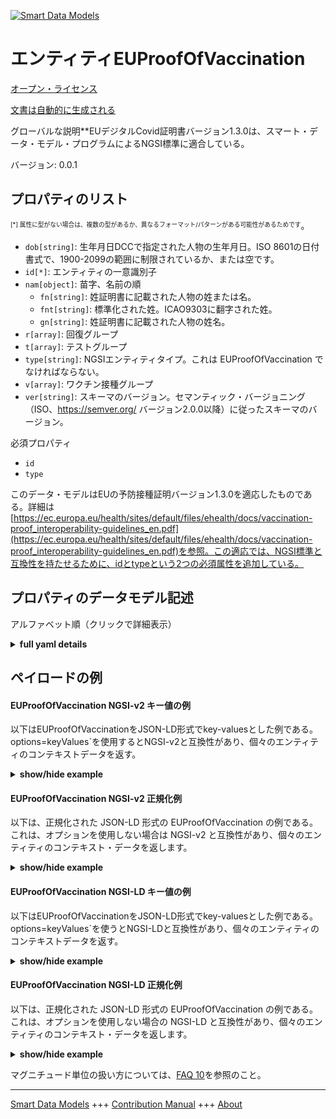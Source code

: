 <!-- 10-Header -->  
[![Smart Data Models](https://smartdatamodels.org/wp-content/uploads/2022/01/SmartDataModels_logo.png "Logo")](https://smartdatamodels.org)  
エンティティEUProofOfVaccination  
==========================<!-- /10-Header -->  
<!-- 15-License -->  
[オープン・ライセンス](https://github.com/smart-data-models//dataModel.COVID19/blob/master/EUProofOfVaccination/LICENSE.md)  
[文書は自動的に生成される](https://docs.google.com/presentation/d/e/2PACX-1vTs-Ng5dIAwkg91oTTUdt8ua7woBXhPnwavZ0FxgR8BsAI_Ek3C5q97Nd94HS8KhP-r_quD4H0fgyt3/pub?start=false&loop=false&delayms=3000#slide=id.gb715ace035_0_60)  
<!-- /15-License -->  
<!-- 20-Description -->  
グローバルな説明**EUデジタルCovid証明書バージョン1.3.0は、スマート・データ・モデル・プログラムによるNGSI標準に適合している。  
バージョン: 0.0.1  
<!-- /20-Description -->  
<!-- 30-PropertiesList -->  

## プロパティのリスト  

<sup><sub>[*] 属性に型がない場合は、複数の型があるか、異なるフォーマット/パターンがある可能性があるためです</sub></sup>。  
- `dob[string]`: 生年月日DCCで指定された人物の生年月日。ISO 8601の日付書式で、1900-2099の範囲に制限されているか、または空です。  - `id[*]`: エンティティの一意識別子  - `nam[object]`: 苗字、名前の順  	- `fn[string]`: 姓証明書に記載された人物の姓または名。    
	- `fnt[string]`: 標準化された姓。ICAO9303に翻字された姓。    
	- `gn[string]`: 姓証明書に記載された人物の姓名。    
- `r[array]`: 回復グループ  - `t[array]`: テストグループ  - `type[string]`: NGSIエンティティタイプ。これは EUProofOfVaccination でなければならない。  - `v[array]`: ワクチン接種グループ  - `ver[string]`: スキーマのバージョン。セマンティック・バージョニング（ISO、https://semver.org/ バージョン2.0.0以降）に従ったスキーマのバージョン。  <!-- /30-PropertiesList -->  
<!-- 35-RequiredProperties -->  
必須プロパティ  
- `id`  - `type`  <!-- /35-RequiredProperties -->  
<!-- 40-RequiredProperties -->  
このデータ・モデルはEUの予防接種証明バージョン1.3.0を適応したものである。詳細は[https://ec.europa.eu/health/sites/default/files/ehealth/docs/vaccination-proof_interoperability-guidelines_en.pdf](https://ec.europa.eu/health/sites/default/files/ehealth/docs/vaccination-proof_interoperability-guidelines_en.pdf)を参照。この適応では、NGSI標準と互換性を持たせるために、idとtypeという2つの必須属性を追加している。  
<!-- /40-RequiredProperties -->  
<!-- 50-DataModelHeader -->  
## プロパティのデータモデル記述  
アルファベット順（クリックで詳細表示）  
<!-- /50-DataModelHeader -->  
<!-- 60-ModelYaml -->  
<details><summary><strong>full yaml details</strong></summary>    
```yaml  
EUProofOfVaccination:    
  description: EU Digital Covid Certificate version 1.3.0 adapted to work with NGSI standard by Smart Data Models Program    
  properties:    
    dob:    
      description: Date of birth. Date of Birth of the person addressed in the DCC. ISO 8601 date format restricted to range 1900-2099 or empty    
      pattern: ^((19|20)\d\d(-\d\d){0,2}){0,1}$    
      type: string    
      x-ngsi:    
        type: Property    
    id:    
      anyOf:    
        - description: Identifier format of any NGSI entity    
          maxLength: 256    
          minLength: 1    
          pattern: ^[\w\-\.\{\}\$\+\*\[\]`|~^@!,:\\]+$    
          type: string    
          x-ngsi:    
            type: Property    
        - description: Identifier format of any NGSI entity    
          format: uri    
          type: string    
          x-ngsi:    
            type: Property    
      description: Unique identifier of the entity    
      x-ngsi:    
        type: Property    
    nam:    
      description: 'Surname(s), forename(s) - in that order'    
      properties:    
        fn:    
          description: Surname. The surname or primary name(s) of the person addressed in the certificate    
          maxLength: 80    
          type: string    
          x-ngsi:    
            type: Property    
        fnt:    
          description: 'Standardised surname. The surname(s) of the person, transliterated ICAO 9303'    
          maxLength: 80    
          pattern: ^[A-Z<]*$    
          type: string    
          x-ngsi:    
            type: Property    
        gn:    
          description: Forename. The forename(s) of the person addressed in the certificate    
          maxLength: 80    
          type: string    
          x-ngsi:    
            type: Property    
        gnt:    
          description: 'Standardised forename. The forename(s) of the person, transliterated ICAO 9303'    
          maxLength: 80    
          pattern: ^[A-Z<]*$    
          type: string    
          x-ngsi:    
            type: Property    
      type: object    
      x-ngsi:    
        type: Property    
    r:    
      description: Recovery Group    
      items:    
        description: Recovery Entry    
        properties:    
          ci:    
            description: 'Unique Certificate Identifier: UVCI. Certificate Identifier, format as per UVCI: Annex 2 in  https://ec.europa.eu/health/sites/health/files/ehealth/docs/vaccination-proof_interoperability-guidelines_en.pdf'    
            maxLength: 80    
            type: string    
            x-ngsi:    
              type: Property    
          co:    
            description: 'Country of Vaccination / Test, ISO 3166 alpha-2 where possible'    
            pattern: "[A-Z]{1,10}"    
            type: string    
            x-ngsi:    
              type: Property    
          df:    
            description: 'ISO 8601 complete date: Certificate Valid From'    
            format: date    
            type: string    
          du:    
            description: 'ISO 8601 complete date: Certificate Valid Until'    
            format: date    
            type: string    
          fr:    
            description: ISO 8601 complete date of first positive NAA test result    
            format: date    
            type: string    
          is:    
            description: Certificate Issuer    
            maxLength: 80    
            type: string    
          tg:    
            description: 'Disease or agent targeted. EU eHealthNetwork: Value Sets for Digital Covid Certificates. version 1.0, 2021-04-16, section 2.1. For COVID19 the value has to be 840539006. More info in https://github.com/ehn-dcc-development/ehn-dcc-schema/blob/release/1.3.0/valuesets/disease-agent-targeted.json For other values check https://www.snomed.org/snomed-ct/five-step-briefing'    
            type: string    
            x-ngsi:    
              type: Property    
        required:    
          - tg    
          - fr    
          - co    
          - is    
          - df    
          - du    
          - ci    
        type: object    
      maxItems: 1    
      minItems: 1    
      type: array    
    t:    
      description: Test Group    
      items:    
        description: Test Entry    
        properties:    
          ci:    
            description: 'Unique Certificate Identifier: UVCI. Certificate Identifier, format as per UVCI: Annex 2 in  https://ec.europa.eu/health/sites/health/files/ehealth/docs/vaccination-proof_interoperability-guidelines_en.pdf'    
            maxLength: 80    
            type: string    
            x-ngsi:    
              type: Property    
          co:    
            description: 'Country of Test, ISO 3166 alpha-2 where possible'    
            pattern: "[A-Z]{1,10}"    
            type: string    
            x-ngsi:    
              type: Property    
          is:    
            description: Certificate Issuer    
            maxLength: 80    
            type: string    
          ma:    
            description: 'RAT Test name and manufacturer. EU eHealthNetwork: Value Sets for Digital Covid Certificates. version 1.0, 2021-04-16, section 2.4. The values are ORG-100001699 for AstraZeneca AB, ORG-100030215 for Biontech Manufacturing GmbH, ORG-100001417 for Janssen-Cilag International, ORG-100031184 for Moderna Biotech Spain S.L., ORG-100006270 for Curevac AG, ORG-100013793 for CanSino Biologics, ORG-100020693 for China Sinopharm International Corp. - Beijing location, ORG-100010771 for Sinopharm Weiqida Europe Pharmaceutical s.r.o. - Prague location, ORG-100024420 for Sinopharm Zhijun (Shenzhen) Pharmaceutical Co. Ltd. - Shenzhen location, ORG-100032020 for Novavax CZ AS, Gamaleya-Research-Institute for Gamaleya Research Institute, Vector-Institute for Vector Institute, Sinovac-Biotech for Sinovac Biotech, Bharat-Biotech for Bharat Biotech. More info at https://github.com/ehn-dcc-development/ehn-dcc-schema/blob/release/1.3.0/valuesets/vaccine-mah-manf.json'    
            type: string    
            x-ngsi:    
              type: Property    
          nm:    
            description: NAA Test Name    
            maxLength: 80    
            type: string    
          sc:    
            description: Date/Time of Sample Collection    
            format: date-time    
            type: string    
          tc:    
            description: Testing Centre    
            maxLength: 80    
            type: string    
          tg:    
            description: 'Disease or agent targeted. EU eHealthNetwork: Value Sets for Digital Covid Certificates. version 1.0, 2021-04-16, section 2.1. For COVID19 the value has to be 840539006. More info in https://github.com/ehn-dcc-development/ehn-dcc-schema/blob/release/1.3.0/valuesets/disease-agent-targeted.json For other values check https://www.snomed.org/snomed-ct/five-step-briefing'    
            type: string    
            x-ngsi:    
              type: Property    
          tr:    
            description: 'EU eHealthNetwork: Value Sets for Digital Covid Certificates. version 1.0, 2021-04-16, section 2.9. Test Result. the values for COVID19 are 260415000 for Not detected and 260373001 for Detected. More info at https://github.com/ehn-dcc-development/ehn-dcc-schema/blob/release/1.3.0/valuesets/test-result.json'    
            type: string    
            x-ngsi:    
              type: Property    
          tt:    
            description: 'Type of Test. EU eHealthNetwork: Value Sets for Digital Covid Certificates version 1.0, 2021-04-16, section 2.7. The values for COVID19 are LP6464-4 for Nucleic acid amplification with probe detection, LP217198-3 for Rapid immunoassay. '    
            type: string    
            x-ngsi:    
              type: Property    
        required:    
          - tg    
          - tt    
          - sc    
          - tr    
          - co    
          - is    
          - ci    
        type: object    
      maxItems: 1    
      minItems: 1    
      type: array    
      x-ngsi:    
        type: Property    
    type:    
      description: NGSI entity type. It has to be EUProofOfVaccination    
      enum:    
        - EUProofOfVaccination    
      type: string    
      x-ngsi:    
        type: Property    
    v:    
      description: Vaccination Group    
      items:    
        properties:    
          ci:    
            description: 'Unique Certificate Identifier: UVCI. Certificate Identifier, format as per UVCI: Annex 2 in  https://ec.europa.eu/health/sites/health/files/ehealth/docs/vaccination-proof_interoperability-guidelines_en.pdf'    
            maxLength: 80    
            type: string    
            x-ngsi:    
              type: Property    
          co:    
            description: 'Country of Vaccination / Test, ISO 3166 alpha-2 where possible'    
            pattern: "[A-Z]{1,10}"    
            type: string    
          dn:    
            description: 'Dose Number. Dose Number / Total doses in Series: positive integer'    
            minimum: 1    
            type: number    
            x-ngsi:    
              type: Property    
          dt:    
            description: 'ISO8601 complete date: Date of Vaccination'    
            format: date    
            type: string    
          is:    
            description: Certificate Issuer    
            maxLength: 80    
            type: string    
          ma:    
            description: 'Marketing Authorization Holder - if no MAH present, then manufacturer. EU eHealthNetwork: Value Sets for Digital Covid Certificates. version 1.0, 2021-04-16, section 2.4. The values are ORG-100001699 for AstraZeneca AB, ORG-100030215 for Biontech Manufacturing GmbH, ORG-100001417 for Janssen-Cilag International, ORG-100031184 for Moderna Biotech Spain S.L., ORG-100006270 for Curevac AG, ORG-100013793 for CanSino Biologics, ORG-100020693 for China Sinopharm International Corp. - Beijing location, ORG-100010771 for Sinopharm Weiqida Europe Pharmaceutical s.r.o. - Prague location, ORG-100024420 for Sinopharm Zhijun (Shenzhen) Pharmaceutical Co. Ltd. - Shenzhen location, ORG-100032020 for Novavax CZ AS, Gamaleya-Research-Institute for Gamaleya Research Institute, Vector-Institute for Vector Institute, Sinovac-Biotech for Sinovac Biotech, Bharat-Biotech for Bharat Biotech. More info at https://github.com/ehn-dcc-development/ehn-dcc-schema/blob/release/1.3.0/valuesets/vaccine-mah-manf.json'    
            type: string    
            x-ngsi:    
              type: Property    
          mp:    
            description: 'Vaccine medicinal product. EU eHealthNetwork: Value Sets for Digital Covid Certificates. version 1.0, 2021-04-16, section 2.3. The values are EU/1/20/1528 for Comirnaty, EU/1/20/1507 for COVID-19 Vaccine Moderna, EU/1/21/1529 for Vaxzevria, EU/1/20/1525 for COVID-19 Vaccine Janssen, CVnCoV for CVnCoV, Sputnik-V for Sputnik-V, Convidecia for Convidecia, EpiVacCorona for EpiVacCorona, BBIBP-CorV for BBIBP-CorV, Inactivated-SARS-CoV-2-Vero-Cell for Inactivated SARS-CoV-2 (Vero Cell), CoronaVac for CoronaVac, Covaxin for Covaxin (also known as BBV152 A, B, C). More info at https://github.com/ehn-dcc-development/ehn-dcc-schema/blob/release/1.3.0/valuesets/vaccine-medicinal-product.json'    
            type: string    
            x-ngsi:    
              type: Property    
          sd:    
            description: 'Total Series of Doses: positive integer'    
            minimum: 1    
            type: number    
            x-ngsi:    
              type: Property    
          tg:    
            description: 'Disease or agent targeted. EU eHealthNetwork: Value Sets for Digital Covid Certificates. version 1.0, 2021-04-16, section 2.1. For COVID19 the value has to be 840539006. More info in https://github.com/ehn-dcc-development/ehn-dcc-schema/blob/release/1.3.0/valuesets/disease-agent-targeted.json For other values check https://www.snomed.org/snomed-ct/five-step-briefing'    
            type: string    
            x-ngsi:    
              type: Property    
          vp:    
            description: 'Vaccine or prophylaxis. EU eHealthNetwork: Value Sets for Digital Covid Certificates. version 1.0, 2021-04-16, section 2.2. For COVID19 the values have to be 1119349007 for SARS-CoV-2 mRNA vaccine,1119305005 for SARS-CoV-2 antigen vaccine,J07BX03 for covid-19 vaccines. More info at https://github.com/ehn-dcc-development/ehn-dcc-schema/blob/release/1.3.0/valuesets/vaccine-prophylaxis.json and other values at https://www.snomed.org/snomed-ct'    
            type: string    
            x-ngsi:    
              type: Property    
        type: object    
      maxItems: 1    
      minItems: 1    
      type: array    
    ver:    
      description: 'Schema version. Version of the schema, according to Semantic versioning (ISO, https://semver.org/ version 2.0.0 or newer)'    
      pattern: ^\d+.\d+.\d+$    
      type: string    
      x-ngsi:    
        type: Property    
  required:    
    - id    
    - type    
  type: object    
  x-derived-from: https://github.com/ehn-dcc-development/ehn-dcc-schema/blob/release/1.3.0/DCC.combined-schema.json    
  x-disclaimer: 'Redistribution and use in source and binary forms, with or without modification, are permitted  provided that the license conditions are met. Copyleft (c) 2022 Contributors to Smart Data Models Program'    
  x-license-url: https://github.com/smart-data-models/dataModel.COVID19/blob/master/EUProofOfVaccination/LICENSE.md    
  x-model-schema: https://smart-data-models.github.io/dataModel.COVID19/EUProofOfVaccination/schema.json    
  x-model-tags: 'EU, COVID19'    
  x-version: 0.0.1    
```  
</details>    
<!-- /60-ModelYaml -->  
<!-- 70-MiddleNotes -->  
<!-- /70-MiddleNotes -->  
<!-- 80-Examples -->  
## ペイロードの例  
#### EUProofOfVaccination NGSI-v2 キー値の例  
以下はEUProofOfVaccinationをJSON-LD形式でkey-valuesとした例である。options=keyValues`を使用するとNGSI-v2と互換性があり、個々のエンティティのコンテキストデータを返す。  
<details><summary><strong>show/hide example</strong></summary>    
```json  
{  
"id": "urn:ngsi-ld:1234:ABCD",  
  "type": "EUProofOfVaccination",  
  "ver": "1.3.0",  
  "nam": {  
    "fn": "Smith-Jones",  
    "fnt": "SMITH<JONES",  
    "gn": "Charles Edward",  
    "gnt": "CHARLES<EDWARD"  
  },  
  "dob": "1964-01-01",  
  "v": [  
    {  
      "tg": "840539006",  
      "vp": "1119349007",  
      "mp": "EU/1/20/1507",  
      "ma": "ORG-100031184",  
      "dn": 1,  
      "sd": 2,  
      "dt": "2021-06-11",  
      "co": "NL",  
      "is": "Ministry of Health Welfare and Sport",  
      "ci": "URN:UVCI:01:NL:DADFCC47C7334E45A906DB12FD859FB7#1"  
    }  
  ]  
}  
```  
</details>  
#### EUProofOfVaccination NGSI-v2 正規化例  
以下は、正規化された JSON-LD 形式の EUProofOfVaccination の例である。これは、オプションを使用しない場合は NGSI-v2 と互換性があり、個々のエンティティのコンテキスト・データを返します。  
<details><summary><strong>show/hide example</strong></summary>    
```json  
{  
  "id": "urn:ngsi-ld:1234:ABCD",  
  "type": "EUProofOfVaccination",  
  "ver": {  
    "type": "Text",  
    "value": "1.3.0"  
  },  
  "nam": {  
    "type": "StructuredValue",  
    "value": {  
      "fn": "Smith-Jones",  
      "fnt": "SMITH<JONES",  
      "gn": "Charles Edward",  
      "gnt": "CHARLES<EDWARD"  
    }  
  },  
  "dob": {  
    "type": "DateTime",  
    "value": "1964-01-01"  
  },  
  "r": {  
    "type": "array",  
    "value": [  
      {  
        "tg": "840539006",  
        "fr": "2021-06-01",  
        "co": "NL",  
        "is": "Ministry of Health Welfare and Sport",  
        "df": "2021-06-12",  
        "du": "2021-11-28",  
        "ci": "URN:UVCI:01:NL:DADFCC47C7334E45A906DB12FD859FB7#1"  
      }  
    ]  
  }  
}  
```  
</details>  
#### EUProofOfVaccination NGSI-LD キー値の例  
以下はEUProofOfVaccinationをJSON-LD形式でkey-valuesとした例である。options=keyValues`を使うとNGSI-LDと互換性があり、個々のエンティティのコンテキストデータを返す。  
<details><summary><strong>show/hide example</strong></summary>    
```json  
{  
    "id": "urn:ngsi-ld:1234:ABCD",  
    "type": "EUProofOfVaccination",  
    "dob": "1964-01-01",  
    "nam": {  
        "fn": "Smith-Jones",  
        "fnt": "SMITH<JONES",  
        "gn": "Charles Edward",  
        "gnt": "CHARLES<EDWARD"  
    },  
    "v": [  
        {  
            "tg": "840539006",  
            "vp": "1119349007",  
            "mp": "EU/1/20/1507",  
            "ma": "ORG-100031184",  
            "dn": 1,  
            "sd": 2,  
            "dt": "2021-06-11",  
            "co": "NL",  
            "is": "Ministry of Health Welfare and Sport",  
            "ci": "URN:UVCI:01:NL:DADFCC47C7334E45A906DB12FD859FB7#1"  
        }  
    ],  
    "ver": "1.3.0",  
    "@context": [  
        "https://smart-data-models.github.io/dataModel.COVID19/context.jsonld",  
        "https://raw.githubusercontent.com/smart-data-models/dataModel.COVID19/master/context.jsonld"  
    ]  
}  
```  
</details>  
#### EUProofOfVaccination NGSI-LD 正規化例  
以下は、正規化された JSON-LD 形式の EUProofOfVaccination の例である。これは、オプションを使用しない場合の NGSI-LD と互換性があり、個々のエンティティのコンテキスト・データを返します。  
<details><summary><strong>show/hide example</strong></summary>    
```json  
{  
    "id": "urn:ngsi-ld:1234:ABCD",  
    "type": "EUProofOfVaccination",  
    "dob": {  
        "type": "Property",  
        "value": {  
            "@type": "date-time",  
            "@value": "1964-01-01"  
        }  
    },  
    "nam": {  
        "type": "Property",  
        "value": {  
            "fn": "Smith-Jones",  
            "fnt": "SMITH<JONES",  
            "gn": "Charles Edward",  
            "gnt": "CHARLES<EDWARD"  
        }  
    },  
    "t": {  
        "type": "Property",  
        "value": [  
            {  
                "tg": "840539006",  
                "tt": "LP6464-4",  
                "nm": "ELITechGroup, SARS-CoV-2 ELITe MGB\u00ae Kit",  
                "sc": "2021-06-11T17:30:00Z",  
                "tr": "260415000",  
                "tc": "Example Test Corp, Big City",  
                "co": "NL",  
                "is": "Ministry of Health Welfare and Sport",  
                "ci": "URN:UVCI:01:NL:DADFCC47C7334E45A906DB12FD859FB7#1"  
            }  
        ]  
    },  
    "ver": {  
        "type": "Property",  
        "value": "1.3.0"  
    },  
    "@context": [  
        "https://smart-data-models.github.io/dataModel.COVID19/context.jsonld",  
        "https://raw.githubusercontent.com/smart-data-models/dataModel.COVID19/master/context.jsonld"  
    ]  
}  
```  
</details><!-- /80-Examples -->  
<!-- 90-FooterNotes -->  
<!-- /90-FooterNotes -->  
<!-- 95-Units -->  
マグニチュード単位の扱い方については、[FAQ 10](https://smartdatamodels.org/index.php/faqs/)を参照のこと。  
<!-- /95-Units -->  
<!-- 97-LastFooter -->  
---  
[Smart Data Models](https://smartdatamodels.org) +++ [Contribution Manual](https://bit.ly/contribution_manual) +++ [About](https://bit.ly/Introduction_SDM)<!-- /97-LastFooter -->  
